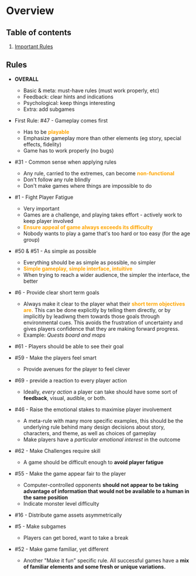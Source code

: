# Overview

## Table of contents
1. [Important Rules](#rules)

## Rules
- **OVERALL**
    - Basic & meta: must-have rules (must work properly, etc)
    - Feedback: clear hints and indications
    - Psychological: keep things interesting
    - Extra: add subgames

- First Rule: #47 - Gameplay comes first
    - Has to be <span style="color:orange">**playable**</span>
    - Emphasize gameplay more than other elements (eg story, special effects, fidelity)
    - Game has to work properly (no bugs)
- #31 - Common sense when applying rules
    - Any rule, carried to the extremes, can become <span style="color:orange">**non-functional**</span>
    - Don't follow any rule blindly
    - Don't make games where things are impossible to do
- #1 - Fight Player Fatigue
    - Very important
    - Games are a challenge, and playing takes effort - actively work to keep player involved
    - <span style="color:orange">**Ensure appeal of game always exceeds its difficulty**
    - Nobody wants to play a game that's too hard or too easy (for the age group)
- #50 & #51 - As simple as possible
    - Everything should be as simple as possible, no simpler
    - <span style="color:orange">**Simple gameplay, simple interface, intuitive**</span>
    - When trying to reach a wider audience, the simpler the interface, the better
- #6 - Provide clear short term goals
    - Always make it clear to the player what their <span style="color:orange">**short term objectives are.**</span> This can be done explicitly by telling them directly, or by implicitly by leadiwng them towards those goals through environmental cues. This avoids the frustration of uncertainty and gives players confidence that they are making forward progress.
    - Example: *Quests board and maps*
- #61 - Players should be able to see their goal
- #59 - Make the players feel smart
    - Provide avenues for the player to feel clever
- #69 - previde a reaction to every player action
    - Ideally, *every action* a player can take should have some sort of **feedback**, visual, audible, or both.
- #46 - Raise the emotional stakes to maximise player involvement
    - A meta-rule with many more specific examples, this should be the underlying rule behind many design decisions about story, characters, and theme, as well as choices of gameplay
    - Make players have a *particular emotional interest* in the outcome
- #62 - Make Challenges require skill
    - A game should be difficult enough to **avoid player fatigue**
- #55 - Make the game appear fair to the player
    - Computer-controlled opponents **should not appear to be taking advantage of information that would not be available to a human in the same position**
    - Indicate monster level difficulty
- #16 - Distribute game assets asymmetrically
- #5 - Make subgames
    - Players can get bored, want to take a break
- #52 - Make game familiar, yet different
    - Another "Make it fun" specific rule. All successful games have a **mix of familiar elements and some fresh or unique variations.** 

